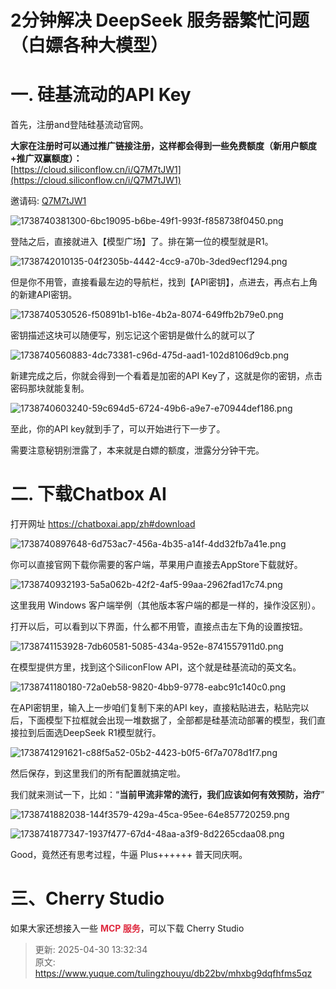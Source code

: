 # 2分钟解决 DeepSeek 服务器繁忙问题（白嫖各种大模型）

# 一. 硅基流动的API Key
<font style="color:rgba(0, 0, 0, 0.9);">首先，注册and登陆硅基流动官网。</font>

**<font style="color:rgba(0, 0, 0, 0.9);">大家在注册时可以通过推广链接注册，这样都会得到一些免费额度（新用户额度+推广双赢额度）：</font>**<font style="color:rgba(0, 0, 0, 0.9);">  
</font>[https://cloud.siliconflow.cn/i/Q7M7tJW1](https://cloud.siliconflow.cn/i/Q7M7tJW1)

邀请码: [Q7M7tJW1](https://cloud.siliconflow.cn/i/Q7M7tJW1)

![1738740381300-6bc19095-b6be-49f1-993f-f858738f0450.png](./img/09GV11qRjPED-JZ-/1738740381300-6bc19095-b6be-49f1-993f-f858738f0450-318041.png)

<font style="color:rgba(0, 0, 0, 0.9);">登陆之后，直接就进入【模型广场】了。排在第一位的模型就是R1。</font>

![1738742010135-04f2305b-4442-4cc9-a70b-3ded9ecf1294.png](./img/09GV11qRjPED-JZ-/1738742010135-04f2305b-4442-4cc9-a70b-3ded9ecf1294-566398.png)

<font style="color:rgba(0, 0, 0, 0.9);">但是你不用管，直接看最左边的导航栏，找到【API密钥】，点进去，再点右上角的新建API密钥。</font>

![1738740530526-f50891b1-b16e-4b2a-8074-649ffb2b79e0.png](./img/09GV11qRjPED-JZ-/1738740530526-f50891b1-b16e-4b2a-8074-649ffb2b79e0-356599.png)

<font style="color:rgba(0, 0, 0, 0.9);">密钥描述这块可以随便写，别忘记这个密钥是做什么的就可以了</font>

![1738740560883-4dc73381-c96d-475d-aad1-102d8106d9cb.png](./img/09GV11qRjPED-JZ-/1738740560883-4dc73381-c96d-475d-aad1-102d8106d9cb-989422.png)

<font style="color:rgba(0, 0, 0, 0.9);">新建完成之后，你就会得到一个看着是加密的API Key了，这就是你的密钥，点击密码那块就能复制。</font>

![1738740603240-59c694d5-6724-49b6-a9e7-e70944def186.png](./img/09GV11qRjPED-JZ-/1738740603240-59c694d5-6724-49b6-a9e7-e70944def186-925739.png)

<font style="color:rgba(0, 0, 0, 0.9);">至此，你的API key就到手了，可以开始进行下一步了。</font>

<font style="color:rgba(0, 0, 0, 0.9);">需要注意秘钥别泄露了，本来就是白嫖的额度，泄露分分钟干完。</font>

# 二. 下载Chatbox AI
<font style="color:rgba(0, 0, 0, 0.9);">打开网址  https://chatboxai.app/zh#download</font>

![1738740897648-6d753ac7-456a-4b35-a14f-4dd32fb7a41e.png](./img/09GV11qRjPED-JZ-/1738740897648-6d753ac7-456a-4b35-a14f-4dd32fb7a41e-478355.png)

<font style="color:rgba(0, 0, 0, 0.9);">你可以直接官网下载你需要的客户端，苹果用户直接去AppStore下载就好。</font>

![1738740932193-5a5a062b-42f2-4af5-99aa-2962fad17c74.png](./img/09GV11qRjPED-JZ-/1738740932193-5a5a062b-42f2-4af5-99aa-2962fad17c74-311068.png)

<font style="color:rgba(0, 0, 0, 0.9);">这里我用 Windows 客户端举例（其他版本客户端的都是一样的，操作没区别）。</font>

<font style="color:rgba(0, 0, 0, 0.9);">打开以后，可以看到以下界面，什么都不用管，直接点击左下角的设置按钮。</font>

![1738741153928-7db60581-5085-434a-952e-8741557911d0.png](./img/09GV11qRjPED-JZ-/1738741153928-7db60581-5085-434a-952e-8741557911d0-170016.png)

<font style="color:rgba(0, 0, 0, 0.9);">在模型提供方里，找到这个SiliconFlow API，这个就是硅基流动的英文名。</font>

![1738741180180-72a0eb58-9820-4bb9-9778-eabc91c140c0.png](./img/09GV11qRjPED-JZ-/1738741180180-72a0eb58-9820-4bb9-9778-eabc91c140c0-972765.png)

<font style="color:rgba(0, 0, 0, 0.9);">在API密钥里，输入上一步咱们复制下来的API key，直接粘贴进去，粘贴完以后，下面模型下拉框就会出现一堆数据了，全部都是硅基流动部署的模型，我们直接拉到后面选DeepSeek R1模型就行。</font>

![1738741291621-c88f5a52-05b2-4423-b0f5-6f7a7078d1f7.png](./img/09GV11qRjPED-JZ-/1738741291621-c88f5a52-05b2-4423-b0f5-6f7a7078d1f7-062083.png)

<font style="color:rgba(0, 0, 0, 0.9);">然后保存，到这里我们的所有配置就搞定啦。</font>

<font style="color:rgba(0, 0, 0, 0.9);">我们就来测试一下，比如：“</font>**<font style="color:rgba(0, 0, 0, 0.87);">当前甲流非常的流行，我们应该如何有效预防，治疗</font>**<font style="color:rgba(0, 0, 0, 0.9);">”</font>

![1738741882038-144f3579-429a-45ca-95ee-64e857720259.png](./img/09GV11qRjPED-JZ-/1738741882038-144f3579-429a-45ca-95ee-64e857720259-565929.png)

![1738741877347-1937f477-67d4-48aa-a3f9-8d2265cdaa08.png](./img/09GV11qRjPED-JZ-/1738741877347-1937f477-67d4-48aa-a3f9-8d2265cdaa08-805319.png)

<font style="color:rgba(0, 0, 0, 0.9);">Good，竟然还有思考过程，牛逼 Plus++++++ 普天同庆啊。</font>

# <font style="color:rgba(0, 0, 0, 0.9);">三、Cherry Studio</font>
<font style="color:rgba(0, 0, 0, 0.9);">如果大家还想接入一些 </font>**<font style="color:#DF2A3F;">MCP 服务</font>**<font style="color:rgba(0, 0, 0, 0.9);">，可以下载 Cherry Studio</font>



> 更新: 2025-04-30 13:32:34  
> 原文: <https://www.yuque.com/tulingzhouyu/db22bv/mhxbg9dqfhfms5qz>
